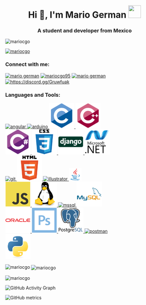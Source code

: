 <h1 align="center">Hi 👋, I'm Mario German
<img src="https://media.giphy.com/media/KAdcAkTx8P02jTaQTW/giphy.gif" width="40" height="40"/></h1>

<h3 align="center">A student and developer from Mexico</h3>

<p align="left">
<img src="https://komarev.com/ghpvc/?username=mariocgo&label=Profile%20views&color=0e75b6&style=flat" alt="mariocgo"/>
</p>

<p align="left">
<a href="https://github.com/ryo-ma/github-profile-trophy"><img src="https://github-profile-trophy.vercel.app/?username=mariocgo" alt="mariocgo"/></a>
</p>


<h3 align="left">Connect with me:</h3>
<p align="left">
<a href="https://fb.com/mario german" target="blank"><img align="center" src="https://raw.githubusercontent.com/rahuldkjain/github-profile-readme-generator/master/src/images/icons/Social/facebook.svg" alt="mario german" height="30" width="40"/></a>
<a href="https://instagram.com/mariocgo95" target="blank"><img align="center" src="https://raw.githubusercontent.com/rahuldkjain/github-profile-readme-generator/master/src/images/icons/Social/instagram.svg" alt="mariocgo95" height="30" width="40"/></a>
<a href="https://www.youtube.com/c/mario german" target="blank"><img align="center" src="https://raw.githubusercontent.com/rahuldkjain/github-profile-readme-generator/master/src/images/icons/Social/youtube.svg" alt="mario german" height="30" width="40"/></a>
<a href="https://discord.gg/https://discord.gg/Gruwfuak" target="blank"><img align="center" src="https://raw.githubusercontent.com/rahuldkjain/github-profile-readme-generator/master/src/images/icons/Social/discord.svg" alt="https://discord.gg/Gruwfuak" height="30" width="40"/></a>
</p>

<h3 align="left">Languages and Tools:</h3>
<p align="left">
<a href="https://angular.io" target="_blank">
<img src="https://angular.io/assets/images/logos/angular/angular.svg" alt="angular" width="80" height="80"/>
</a>
<a href="https://www.arduino.cc/" target="_blank">
<img src="https://cdn.worldvectorlogo.com/logos/arduino-1.svg" alt="arduino" width="80" height="80"/>
</a>
<a href="https://www.cprogramming.com/" target="_blank">
<img src="https://raw.githubusercontent.com/devicons/devicon/master/icons/c/c-original.svg" alt="c" width="80" height="80"/>
</a>
<a href="https://www.w3schools.com/cpp/" target="_blank">
<img src="https://raw.githubusercontent.com/devicons/devicon/master/icons/cplusplus/cplusplus-original.svg" alt="cplusplus" width="80" height="80"/>
</a>
<br>
<a href="https://www.w3schools.com/cs/" target="_blank">
<img src="https://raw.githubusercontent.com/devicons/devicon/master/icons/csharp/csharp-original.svg" alt="csharp" width="80" height="80"/>
</a>
<a href="https://www.w3schools.com/css/" target="_blank">
<img src="https://raw.githubusercontent.com/devicons/devicon/master/icons/css3/css3-original-wordmark.svg" alt="css3" width="80" height="80"/>
</a>
<a href="https://www.djangoproject.com/" target="_blank">
<img src="https://raw.githubusercontent.com/devicons/devicon/master/icons/django/django-original.svg" alt="django" width="80" height="80"/>
</a>
<a href="https://dotnet.microsoft.com/" target="_blank">
<img src="https://raw.githubusercontent.com/devicons/devicon/master/icons/dot-net/dot-net-original-wordmark.svg" alt="dotnet" width="80" height="80"/>
</a>
<br>
<a href="https://git-scm.com/" target="_blank">
<img src="https://www.vectorlogo.zone/logos/git-scm/git-scm-icon.svg" alt="git" width="80" height="80"/>
</a>
<a href="https://www.w3.org/html/" target="_blank">
<img src="https://raw.githubusercontent.com/devicons/devicon/master/icons/html5/html5-original-wordmark.svg" alt="html5" width="80" height="80"/>
</a>
<a href="https://www.adobe.com/in/products/illustrator.html" target="_blank">
<img src="https://www.vectorlogo.zone/logos/adobe_illustrator/adobe_illustrator-icon.svg" alt="illustrator" width="40" height="40"/>
</a>
<a href="https://www.java.com" target="_blank">
<img src="https://raw.githubusercontent.com/devicons/devicon/master/icons/java/java-original.svg" alt="java" width="40" height="40"/>
</a>
<br>
<a href="https://developer.mozilla.org/en-US/docs/Web/JavaScript" target="_blank">
<img src="https://raw.githubusercontent.com/devicons/devicon/master/icons/javascript/javascript-original.svg" alt="javascript" width="80" height="80"/>
</a>
<a href="https://www.linux.org/" target="_blank">
<img src="https://raw.githubusercontent.com/devicons/devicon/master/icons/linux/linux-original.svg" alt="linux" width="80" height="80"/>
</a>
<a href="https://www.microsoft.com/en-us/sql-server" target="_blank">
<img src="https://www.svgrepo.com/show/303229/microsoft-sql-server-logo.svg" alt="mssql" width="80" height="80"/>
</a>
<a href="https://www.mysql.com/" target="_blank">
<img src="https://raw.githubusercontent.com/devicons/devicon/master/icons/mysql/mysql-original-wordmark.svg" alt="mysql" width="80" height="80"/>
</a>
<br>
<a href="https://www.oracle.com/" target="_blank">
<img src="https://raw.githubusercontent.com/devicons/devicon/master/icons/oracle/oracle-original.svg" alt="oracle" width="80" height="80"/>
</a>
<a href="https://www.photoshop.com/en" target="_blank">
<img src="https://raw.githubusercontent.com/devicons/devicon/master/icons/photoshop/photoshop-line.svg" alt="photoshop" width="80" height="80"/>
</a>
<a href="https://www.postgresql.org" target="_blank">
<img src="https://raw.githubusercontent.com/devicons/devicon/master/icons/postgresql/postgresql-original-wordmark.svg" alt="postgresql"width="80" height="80"/>
</a>
<a href="https://postman.com" target="_blank">
<img src="https://www.vectorlogo.zone/logos/getpostman/getpostman-icon.svg" alt="postman" width="80" height="80"/>
</a>
<br>
<a href="https://www.python.org" target="_blank">
<img src="https://raw.githubusercontent.com/devicons/devicon/master/icons/python/python-original.svg" alt="python" width="80" height="80"/>
</a>
</p>

<p><img align="left" src="https://github-readme-stats.vercel.app/api/top-langs?username=mariocgo&show_icons=true&locale=en&layout=compact" alt="mariocgo"/></p>

<p>&nbsp;<img align="center" src="https://github-readme-stats.vercel.app/api?username=mariocgo&show_icons=true&locale=en" alt="mariocgo"/></p>

<p><img align="center" src="https://github-readme-streak-stats.herokuapp.com/?user=mariocgo&" alt="mariocgo"/></p>

![GitHub Activity Graph](https://activity-graph.herokuapp.com/graph?username=Mariocgo)  

![GitHub metrics](https://metrics.lecoq.io/Mariocgo)
